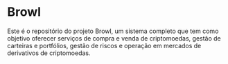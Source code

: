 # Browl

Este é o repositório do projeto Browl, um sistema completo que tem como objetivo oferecer serviços de compra e venda de criptomoedas, gestão de carteiras e portfólios, gestão de riscos e operação em mercados de derivativos de criptomoedas.

